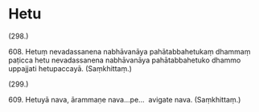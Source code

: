 

# Hetu







(298.)

608\. Hetuṃ nevadassanena nabhāvanāya pahātabbahetukaṃ dhammaṃ paṭicca hetu nevadassanena nabhāvanāya pahātabbahetuko dhammo uppajjati hetupaccayā. (Saṃkhittaṃ.)

(299.)

609\. Hetuyā nava, ārammaṇe nava…pe…  avigate nava. (Saṃkhittaṃ.)



